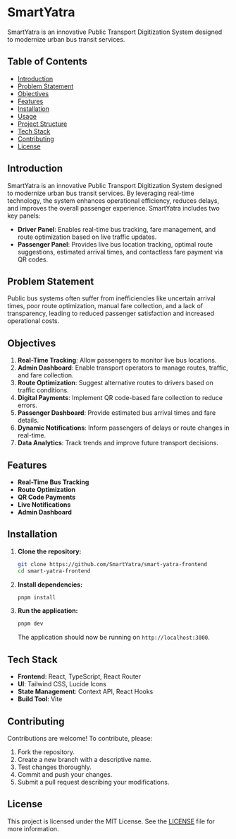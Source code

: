 # SmartYatra

SmartYatra is an innovative Public Transport Digitization System designed to
modernize urban bus transit services.

## Table of Contents

- [Introduction](#introduction)
- [Problem Statement](#problem-statement)
- [Objectives](#objectives)
- [Features](#features)
- [Installation](#installation)
- [Usage](#usage)
- [Project Structure](#project-structure)
- [Tech Stack](#tech-stack)
- [Contributing](#contributing)
- [License](#license)

## Introduction

SmartYatra is an innovative Public Transport Digitization System designed to
modernize urban bus transit services. By leveraging real-time technology, the
system enhances operational efficiency, reduces delays, and improves the overall
passenger experience. SmartYatra includes two key panels:

- **Driver Panel**: Enables real-time bus tracking, fare management, and route
  optimization based on live traffic updates.
- **Passenger Panel**: Provides live bus location tracking, optimal route
  suggestions, estimated arrival times, and contactless fare payment via QR
  codes.

## Problem Statement

Public bus systems often suffer from inefficiencies like uncertain arrival
times, poor route optimization, manual fare collection, and a lack of
transparency, leading to reduced passenger satisfaction and increased
operational costs.

## Objectives

1. **Real-Time Tracking**: Allow passengers to monitor live bus locations.
2. **Admin Dashboard**: Enable transport operators to manage routes, traffic,
   and fare collection.
3. **Route Optimization**: Suggest alternative routes to drivers based on
   traffic conditions.
4. **Digital Payments**: Implement QR code-based fare collection to reduce
   errors.
5. **Passenger Dashboard**: Provide estimated bus arrival times and fare
   details.
6. **Dynamic Notifications**: Inform passengers of delays or route changes in
   real-time.
7. **Data Analytics**: Track trends and improve future transport decisions.

## Features

- **Real-Time Bus Tracking**
- **Route Optimization**
- **QR Code Payments**
- **Live Notifications**
- **Admin Dashboard**

## Installation

1. **Clone the repository:**

   ```bash
   git clone https://github.com/SmartYatra/smart-yatra-frontend
   cd smart-yatra-frontend
   ```

2. **Install dependencies:**

   ```bash
   pnpm install
   ```

3. **Run the application:**

   ```bash
   pnpm dev
   ```

   The application should now be running on `http://localhost:3000`.

## Tech Stack

- **Frontend**: React, TypeScript, React Router
- **UI**: Tailwind CSS, Lucide Icons
- **State Management**: Context API, React Hooks
- **Build Tool**: Vite

## Contributing

Contributions are welcome! To contribute, please:

1. Fork the repository.
2. Create a new branch with a descriptive name.
3. Test changes thoroughly.
4. Commit and push your changes.
5. Submit a pull request describing your modifications.

## License

This project is licensed under the MIT License. See the [LICENSE](LICENSE) file
for more information.
